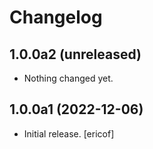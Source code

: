 # Changelog

## 1.0.0a2 (unreleased)

- Nothing changed yet.


## 1.0.0a1 (2022-12-06)

- Initial release. [ericof]
